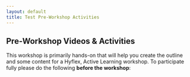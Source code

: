 ```yaml
---
layout: default
title: Test Pre-Workshop Activities
---
```

<script type="text/javascript" src="assets/main.bundle.js">
  const el = document.getElementById('h5p-container');
  const options = {
    h5pJsonPath:  '/h5p-assets',
    frameJs: '/h5p/frame.bundle.js',
    frameCss: '/h5p/styles/h5p.css',
  }
  new H5PStandalone.H5P(el, options);
</script>

## Pre-Workshop Videos & Activities
This workshop is primarily hands-on that will help you create the outline and some content for a Hyflex, Active Learning workshop. To participate fully please do the following **before the workshop**:

<div id='h5p-container'></div>
